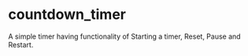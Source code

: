 # countdown_timer
A simple timer having functionality of Starting a timer, Reset, Pause and Restart. 
